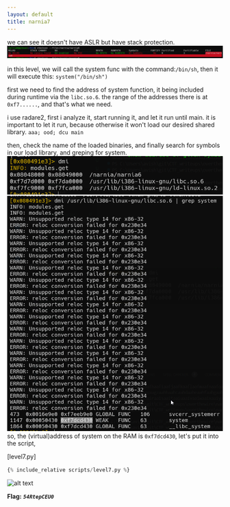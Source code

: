 ```yaml
---
layout: default
title: narnia7
---
```




we can see it doesn't have ASLR but have stack protection.
![alt text](./images/level7_1.png)

in this level, we will call the system func with the command:`/bin/sh`, then it will execute this: `system("/bin/sh")`

first we need to find the address of system function, it being included during runtime via the `libc.so.6`. the range of the addresses there is at `0xf7......`, and that's what we need.

i use radare2, first i analyze it, start running it, and let it run until main. it is important to let it run, because otherwise it won't load our desired shared library.
`aaa; ood; dcu main`

then, check the name of the loaded binaries, and finally search for symbols in our load library, and greping for system.
![alt text](./images/level7_2.png)
![alt text](./images/level7_3.png)
so, the (virtual)address of system on the RAM is `0xf7dcd430`, let's put it into the script, 

 [level7.py]
```python
{% include_relative scripts/level7.py %}
```


![alt text](./images/level7_4.png)

**Flag:** ***`54RtepCEU0`*** 
